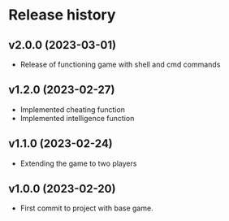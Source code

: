 Release history
========================

v2.0.0 (2023-03-01)
------------------------
* Release of functioning game with shell and cmd commands

v1.2.0 (2023-02-27)
------------------------
* Implemented cheating function
* Implemented intelligence function

v1.1.0 (2023-02-24)
------------------------
* Extending the game to two players


v1.0.0 (2023-02-20)
------------------------
* First commit to project with base game.
